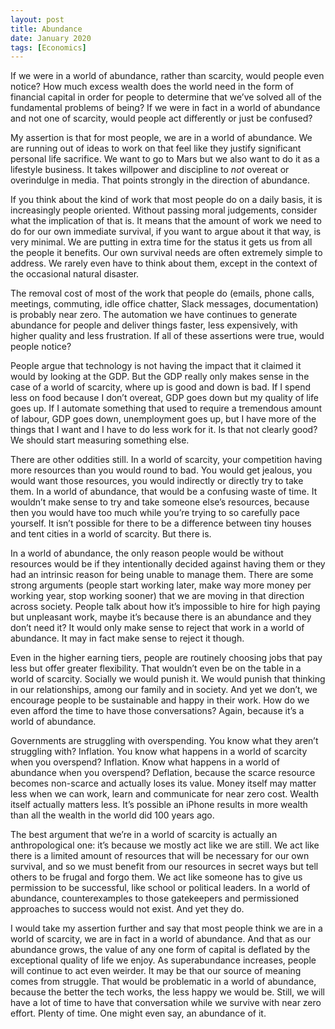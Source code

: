 ```yaml
---
layout: post
title: Abundance
date: January 2020
tags: [Economics]
---
```

If we were in a world of abundance, rather than scarcity, would people even notice? How much excess wealth does the world need in the form of financial capital in order for people to determine that we’ve solved all of the fundamental problems of being? If we were in fact in a world of abundance and not one of scarcity, would people act differently or just be confused?

My assertion is that for most people, we are in a world of abundance. We are running out of ideas to work on that feel like they justify significant personal life sacrifice. We want to go to Mars but we also want to do it as a lifestyle business. It takes willpower and discipline to *not* overeat or overindulge in media. That points strongly in the direction of abundance.

If you think about the kind of work that most people do on a daily basis, it is increasingly people oriented. Without passing moral judgements, consider what the implication of that is. It means that the amount of work we need to do for our own immediate survival, if you want to argue about it that way, is very minimal. We are putting in extra time for the status it gets us from all the people it benefits. Our own survival needs are often extremely simple to address. We rarely even have to think about them, except in the context of the occasional natural disaster.

The removal cost of most of the work that people do (emails, phone calls, meetings, commuting, idle office chatter, Slack messages, documentation) is probably near zero. The automation we have continues to generate abundance for people and deliver things faster, less expensively, with higher quality and less frustration. If all of these assertions were true, would people notice?

People argue that technology is not having the impact that it claimed it would by looking at the GDP. But the GDP really only makes sense in the case of a world of scarcity, where up is good and down is bad. If I spend less on food because I don’t overeat, GDP goes down but my quality of life goes up. If I automate something that used to require a tremendous amount of labour, GDP goes down, unemployment goes up, but I have more of the things that I want and I have to do less work for it. Is that not clearly good? We should start measuring something else.

There are other oddities still. In a world of scarcity, your competition having more resources than you would round to bad. You would get jealous, you would want those resources, you would indirectly or directly try to take them. In a world of abundance, that would be a confusing waste of time. It wouldn’t make sense to try and take someone else’s resources, because then you would have too much while you’re trying to so carefully pace yourself. It isn’t possible for there to be a difference between tiny houses and tent cities in a world of scarcity. But there is.

In a world of abundance, the only reason people would be without resources would be if they intentionally decided against having them or they had an intrinsic reason for being unable to manage them. There are some strong arguments (people start working later, make way more money per working year, stop working sooner) that we are moving in that direction across society. People talk about how it’s impossible to hire for high paying but unpleasant work, maybe it’s because there is an abundance and they don’t need it? It would only make sense to reject that work in a world of abundance. It may in fact make sense to reject it though.

Even in the higher earning tiers, people are routinely choosing jobs that pay less but offer greater flexibility. That wouldn’t even be on the table in a world of scarcity. Socially we would punish it. We would punish that thinking in our relationships, among our family and in society. And yet we don’t, we encourage people to be sustainable and happy in their work. How do we even afford the time to have those conversations? Again, because it’s a world of abundance.

Governments are struggling with overspending. You know what they aren’t struggling with? Inflation. You know what happens in a world of scarcity when you overspend? Inflation. Know what happens in a world of abundance when you overspend? Deflation, because the scarce resource becomes non-scarce and actually loses its value. Money itself may matter less when we can work, learn and communicate for near zero cost. Wealth itself actually matters less. It’s possible an iPhone results in more wealth than all the wealth in the world did 100 years ago.

The best argument that we’re in a world of scarcity is actually an anthropological one: it’s because we mostly act like we are still. We act like there is a limited amount of resources that will be necessary for our own survival, and so we must benefit from our resources in secret ways but tell others to be frugal and forgo them. We act like someone has to give us permission to be successful, like school or political leaders. In a world of abundance, counterexamples to those gatekeepers and permissioned approaches to success would not exist. And yet they do.

I would take my assertion further and say that most people think we are in a world of scarcity, we are in fact in a world of abundance. And that as our abundance grows, the value of any one form of capital is deflated by the exceptional quality of life we enjoy. As superabundance increases, people will continue to act even weirder. It may be that our source of meaning comes from struggle. That would be problematic in a world of abundance, because the better the tech works, the less happy we would be. Still, we will have a lot of time to have that conversation while we survive with near zero effort. Plenty of time. One might even say, an abundance of it.
